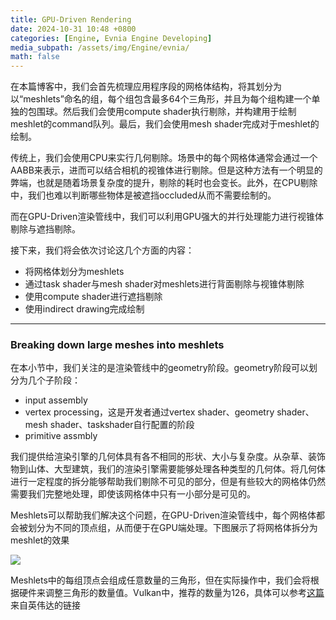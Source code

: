 ```yaml
---
title: GPU-Driven Rendering
date: 2024-10-31 10:48 +0800
categories: [Engine, Evnia Engine Developing]
media_subpath: /assets/img/Engine/evnia/
math: false
---
```


在本篇博客中，我们会首先梳理应用程序段的网格体结构，将其划分为以“meshlets”命名的组，每个组包含最多64个三角形，并且为每个组构建一个单独的包围球。然后我们会使用compute shader执行剔除，并构建用于绘制meshlet的command队列。最后，我们会使用mesh shader完成对于meshlet的绘制。

传统上，我们会使用CPU来实行几何剔除。场景中的每个网格体通常会通过一个AABB来表示，进而可以结合相机的视锥体进行剔除。但是这种方法有一个明显的弊端，也就是随着场景复杂度的提升，剔除的耗时也会变长。此外，在CPU剔除中，我们也难以判断哪些物体是被遮挡occluded从而不需要绘制的。

而在GPU-Driven渲染管线中，我们可以利用GPU强大的并行处理能力进行视锥体剔除与遮挡剔除。

接下来，我们将会依次讨论这几个方面的内容：

- 将网格体划分为meshlets
- 通过task shader与mesh shader对meshlets进行背面剔除与视锥体剔除
- 使用compute shader进行遮挡剔除
- 使用indirect drawing完成绘制




---

### Breaking down large meshes into meshlets

在本小节中，我们关注的是渲染管线中的geometry阶段。geometry阶段可以划分为几个子阶段：

- input assembly
- vertex processing，这是开发者通过vertex shader、geometry shader、mesh shader、taskshader自行配置的阶段
- primitive assmbly



我们提供给渲染引擎的几何体具有各不相同的形状、大小与复杂度。从杂草、装饰物到山体、大型建筑，我们的渲染引擎需要能够处理各种类型的几何体。将几何体进行一定程度的拆分能够帮助我们剔除不可见的部分，但是有些较大的网格体仍然需要我们完整地处理，即使该网格体中只有一小部分是可见的。

Meshlets可以帮助我们解决这个问题，在GPU-Driven渲染管线中，每个网格体都会被划分为不同的顶点组，从而便于在GPU端处理。下图展示了将网格体拆分为meshlet的效果

![](B18395_06_01.webp)

Meshlets中的每组顶点会组成任意数量的三角形，但在实际操作中，我们会将根据硬件来调整三角形的数量值。Vulkan中，推荐的数量为126，具体可以参考[这篇](https://developer.nvidia.com/blog/introduction-turing-mesh-shaders/)来自英伟达的链接
